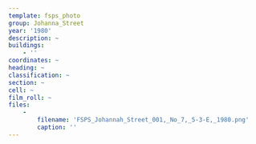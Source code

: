 ```yaml
---
template: fsps_photo
group: Johanna_Street
year: '1980'
description: ~
buildings:
    - ''
coordinates: ~
heading: ~
classification: ~
section: ~
cell: ~
film_roll: ~
files:
    -
        filename: 'FSPS_Johannah_Street_001,_No_7,_5-3-E,_1980.png'
        caption: ''
---
```

